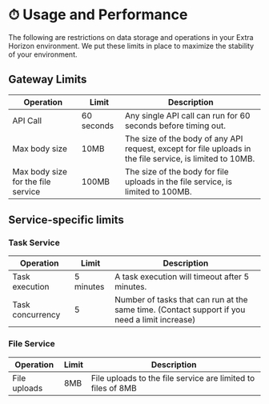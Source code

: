 # ⏱ Usage and Performance

The following are restrictions on data storage and operations in your Extra Horizon environment. We put these limits in place to maximize the stability of your environment.

## Gateway Limits

| Operation                          | Limit      | Description                                                                                               |
| ---------------------------------- | ---------- | --------------------------------------------------------------------------------------------------------- |
| API Call                           | 60 seconds | Any single API call can run for 60 seconds before timing out.                                             |
| Max body size                      | 10MB       | The size of the body of any API request, except for file uploads in the file service, is limited to 10MB. |
| Max body size for the file service | 100MB      | The size of the body for file uploads in the file service, is limited to 100MB.                           |

## Service-specific limits

### Task Service

| Operation        | Limit     | Description                                                                                   |
| ---------------- | --------- | --------------------------------------------------------------------------------------------- |
| Task execution   | 5 minutes | A task execution will timeout after 5 minutes.                                                |
| Task concurrency | 5         | Number of tasks that can run at the same time. (Contact support if you need a limit increase) |

### File Service

| Operation    | Limit | Description                                                  |
| ------------ | ----- | ------------------------------------------------------------ |
| File uploads | 8MB   | File uploads to the file service are limited to files of 8MB |
